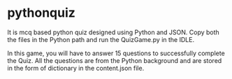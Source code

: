 # pythonquiz
It is mcq based python quiz designed using Python and JSON.
Copy both the files in the Python path and run the QuizGame.py in the IDLE.

In this game, you will have to answer 15 questions to successfully complete the Quiz.
All the questions are from the Python background and are stored in the form of dictionary in the content.json file.
